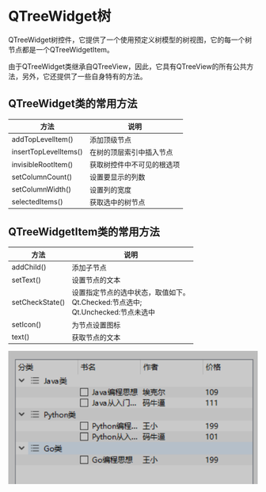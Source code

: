 # QTreeWidget树

QTreeWidget树控件，它提供了一个使用预定义树模型的树视图，它的每一个树节点都是一个QTreeWidgetItem。

由于QTreeWidget类继承自QTreeView，因此，它具有QTreeView的所有公共方法，另外，它还提供了一些自身特有的方法。

## QTreeWidget类的常用方法

| **方法**              | **说明**                   |
| --------------------- | -------------------------- |
| addTopLevelltem()     | 添加顶级节点               |
| insertTopLevelltems() | 在树的顶层索引中插入节点   |
| invisibleRootItem()   | 获取树控件中不可见的根选项 |
| setColumnCount()      | 设置要显示的列数           |
| setColumnWidth()      | 设置列的宽度               |
| selectedItems()       | 获取选中的树节点           |

## QTreeWidgetItem类的常用方法

| **方法**        | **说明**                                                     |
| --------------- | ------------------------------------------------------------ |
| addChild()      | 添加子节点                                                   |
| setText()       | 设置节点的文本                                               |
| setCheckState() | 设置指定节点的选中状态，取值如下。<br/>Qt.Checked:节点选中;<br/>Qt.Unchecked:节点未选中 |
| setIcon()       | 为节点设置图标                                               |
| text()          | 获取节点的文本                                               |

![alt text](image-46.png)